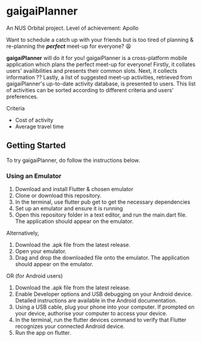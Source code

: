 # gaigaiPlanner

An NUS Orbital project. Level of achievement: Apollo

Want to schedule a catch up with your friends but is too tired of planning & re-planning the ***perfect*** meet-up for everyone? 😫

**gaigaiPlanner** will do it for you!
gaigaiPlanner is a cross-platform mobile application which plans the perfect meet-up for everyone! Firstly, it collates users' availibilities and presents their common slots. Next, it collects information ?? Lastly, a list of suggested meet-up activities, retrieved from gaigaiPlanner's up-to-date activity database, is  presented to users. This list of activities can be sorted according to different criteria and users' preferences.

Criteria
- Cost of activity
- Average travel time

## Getting Started
To try gaigaiPlanner, do follow the instructions below.

### Using an Emulator
1. Download and install Flutter & chosen emulator
2. Clone or download this repository.
3. In the terminal, use flutter pub get to get the necessary dependencies
4. Set up an emulator and ensure it is running
5. Open this repository folder in a text editor, and run the main.dart file. The application should appear on the emulator.

Alternatively, 
1. Download the .apk file from the latest release.
2. Open your emulator.
3. Drag and drop the downloaded file onto the emulator. The application should appear on the emulator.

OR (for Android users)
1. Download the .apk file from the latest release.
2. Enable Developer options and USB debugging on your Android device. Detailed instructions are available in the Android documentation.
3. Using a USB cable, plug your phone into your computer. If prompted on your device, authorise your computer to access your device.
4. In the terminal, run the flutter devices command to verify that Flutter recognizes your connected Android device.
5. Run the app on flutter.

